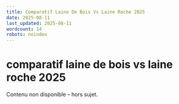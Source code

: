 ```yaml
---
title: Comparatif Laine De Bois Vs Laine Roche 2025
date: 2025-08-11
last_updated: 2025-08-11
wordcount: 14
robots: noindex
---
```


# comparatif laine de bois vs laine roche 2025

Contenu non disponible – hors sujet.